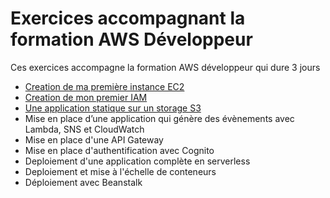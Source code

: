 # Exercices accompagnant la formation AWS Développeur

Ces exercices accompagne la formation AWS développeur qui dure 3 jours

* [Creation de ma première instance EC2](https://github.com/vanessakovalsky/aws-training/blob/master/tp-first-ec2-instance/tp-first-ec2-instance.md)
* [Creation de mon premier IAM](https://github.com/vanessakovalsky/aws-training/blob/master/tp-iam-creation/tp-iam-creation.md)
* [Une application statique sur un storage S3](https://github.com/vanessakovalsky/aws-training/blob/master/tp-s3-storage/tp-s3-storage.md)
* Mise en place d’une application qui génère des évènements avec Lambda, SNS et CloudWatch
* Mise en place d'une API Gateway
* Mise en place d'authentification avec Cognito
* Deploiement d'une application complète en serverless
* Deploiement et mise à l'échelle de conteneurs
* Déploiement avec Beanstalk